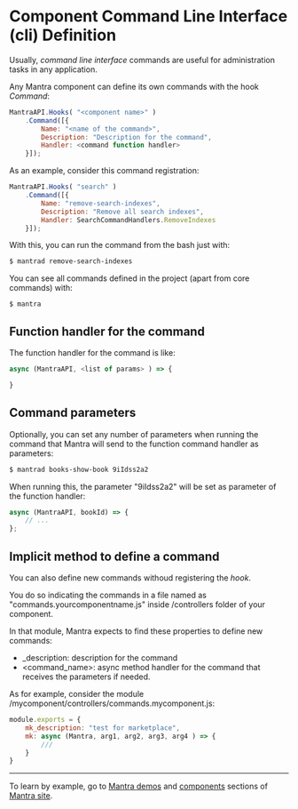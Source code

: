 # Component Command Line Interface (cli) Definition

Usually, *command line interface* commands are useful for administration tasks in any application.

Any Mantra component can define its own commands with the hook *Command*:

```js
MantraAPI.Hooks( "<component name>" )
    .Command([{
        Name: "<name of the command>",
        Description: "Description for the command",
        Handler: <command function handler>
    }]);
```

As an example, consider this command registration:

```js
MantraAPI.Hooks( "search" )
    .Command([{
        Name: "remove-search-indexes",
        Description: "Remove all search indexes",
        Handler: SearchCommandHandlers.RemoveIndexes
    }]);
```

With this, you can run the command from the bash just with:

```bash
$ mantrad remove-search-indexes
```

You can see all commands defined in the project (apart from core commands) with:

```
$ mantra
```

## Function handler for the command

The function handler for the command is like:

```js
async (MantraAPI, <list of params> ) => {

}
```

## Command parameters

Optionally, you can set any number of parameters when running the command that Mantra will send to the function command handler as parameters:

```bash
$ mantrad books-show-book 9iIdss2a2
```

When running this, the parameter "9iIdss2a2" will be set as parameter of the function handler:

```js
async (MantraAPI, bookId) => { 
    // ... 
};
```

## Implicit method to define a command

You can also define new commands withoud registering the *hook*.

You do so indicating the commands in a file named as "commands.yourcomponentname.js" inside /controllers folder of your component.

In that module, Mantra expects to find these properties to define new commands:

* <command name>_description: description for the command
* <command_name>: async method handler for the command that receives the parameters if needed.

As for example, consider the module /mycomponent/controllers/commands.mycomponent.js:

```js
module.exports = {
    mk_description: "test for marketplace",
    mk: async (Mantra, arg1, arg2, arg3, arg4 ) => {
        ///
    }
}
```

***
To learn by example, go to [Mantra demos](https://www.mantrajs.com/mantrademos/showall) and [components](https://www.mantrajs.com/marketplacecomponent/components) sections of [Mantra site](https://www.mantrajs.com).
